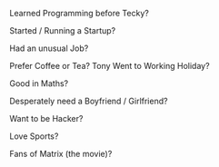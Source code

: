 Learned Programming before Tecky?

Started / Running a Startup?

Had an unusual Job?

Prefer Coffee or Tea?
Tony
Went to Working Holiday?

Good in Maths?

Desperately need a Boyfriend / Girlfriend?

Want to be Hacker?

Love Sports?

Fans of Matrix (the movie)?

